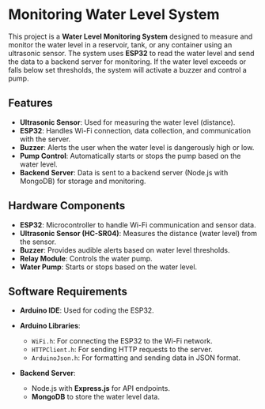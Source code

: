 # Monitoring Water Level System

This project is a **Water Level Monitoring System** designed to measure and monitor the water level in a reservoir, tank, or any container using an ultrasonic sensor. The system uses **ESP32** to read the water level and send the data to a backend server for monitoring. If the water level exceeds or falls below set thresholds, the system will activate a buzzer and control a pump.

## Features

- **Ultrasonic Sensor**: Used for measuring the water level (distance).
- **ESP32**: Handles Wi-Fi connection, data collection, and communication with the server.
- **Buzzer**: Alerts the user when the water level is dangerously high or low.
- **Pump Control**: Automatically starts or stops the pump based on the water level.
- **Backend Server**: Data is sent to a backend server (Node.js with MongoDB) for storage and monitoring.
  
## Hardware Components

- **ESP32**: Microcontroller to handle Wi-Fi communication and sensor data.
- **Ultrasonic Sensor (HC-SR04)**: Measures the distance (water level) from the sensor.
- **Buzzer**: Provides audible alerts based on water level thresholds.
- **Relay Module**: Controls the water pump.
- **Water Pump**: Starts or stops based on the water level.
  
## Software Requirements

- **Arduino IDE**: Used for coding the ESP32.
- **Arduino Libraries**:
  - `WiFi.h`: For connecting the ESP32 to the Wi-Fi network.
  - `HTTPClient.h`: For sending HTTP requests to the server.
  - `ArduinoJson.h`: For formatting and sending data in JSON format.

- **Backend Server**:
  - Node.js with **Express.js** for API endpoints.
  - **MongoDB** to store the water level data.
